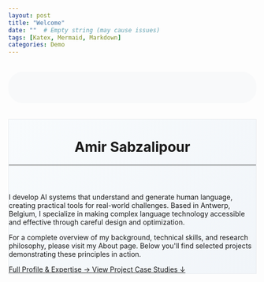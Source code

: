 ```yaml
---
layout: post
title: "Welcome"
date: ""  # Empty string (may cause issues)
tags: [Katex, Mermaid, Markdown]
categories: Demo
---
```

<!-- Add Font Awesome CDN -->
<link rel="stylesheet" href="https://cdnjs.cloudflare.com/ajax/libs/font-awesome/6.0.0/css/all.min.css">
<div class="contact-links" style="display: flex; flex-wrap: wrap; gap: 3rem; padding: 2rem; background: #f8f9fa; border-radius: 30px; margin: 2rem 0;">
    </div> 

<div class="container mt-4 rounded-3 p-4 shadow-sm" 
     style="background: linear-gradient(135deg, #f8fbfd 0%, #f1f5f9 100%); border: 1px solid #e9ecef;">
  <div class="row align-items-center">
    <div class="col-12">
      <div class="bg-white p-4 rounded-3 mb-3">
        <header class="mb-4">
          <h1 class="h2 text-dark mb-3">Amir Sabzalipour</h1>
          <hr class="mb-4">
        </header>
        <div class="content">
          <p class="lead text-secondary lh-lg mb-4">
            I develop AI systems that understand and generate human language, creating practical tools for real-world challenges. Based in Antwerp, Belgium, I specialize in making complex language technology accessible and effective through careful design and optimization.
          </p>
              <p class="text-muted mb-4">
            For a complete overview of my background, technical skills, and research philosophy, please visit my About page. Below you'll find selected projects demonstrating these principles in action.
          </p>
                    <div class="d-flex flex-column flex-md-row gap-3">
            <a href="/about/" class="btn btn-outline-primary px-4">
              Full Profile & Expertise →
            </a>
            <a href="#projects" class="btn btn-link text-primary text-decoration-underline">
              View Project Case Studies ↓
            </a>
          </div>
        </div>
      </div>
    </div>
  </div>
</div>
